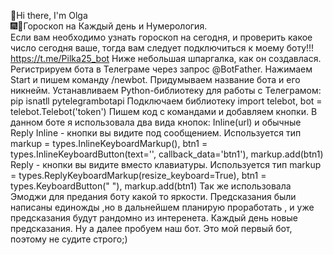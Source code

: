 👋Hi there, I'm Olga                                                                      
🎆🎲Гороскоп на Каждый день и Нумерология.                                                                      
Если вам необходимо узнать гороскоп на сегодня, и проверить какое число сегодня ваше, тогда вам следует подключиться к моему боту!!! https://t.me/Pilka25_bot
Ниже небольшая шпаргалка, как он создавлася.
Регистрируем бота в Телеграме через запрос @BotFather. 
Нажимаем Start и пишем команду /newbot. Придумываем название бота и его никнейм.
Устанавливаем Python-библиотеку для работы с Телеграмом: pip isnatll pytelegrambotapi
Подключаем библиотеку import telebot, bot = telebot.Telebot('token')
Пишем код с командами и добавляем кнопки.
В данном боте я использовала два вида кнопок: Inline(url) и обычные Reply
Inline - кнопки вы видите под сообщением. Используется тип  markup = types.InlineKeyboardMarkup(),  btn1 = types.InlineKeyboardButton(text='', callback_data='btn1'), markup.add(btn1)
Reply - кнопки вы видите вместо клавиатуры. Используется тип markup = types.ReplyKeyboardMarkup(resize_keyboard=True), btn1 = types.KeyboardButton(" "), markup.add(btn1)
Так же использовала Эмоджи для предания боту какой то яркости. 
Предсказания были написаны единожды ,но  в дальнейшем планирую проработать , и уже предсказания будут рандомно из интеренета. Каждый день новые предсказания. 
Ну а далее пробуем наш бот.
Это мой первый бот, поэтому не судите строго;)
